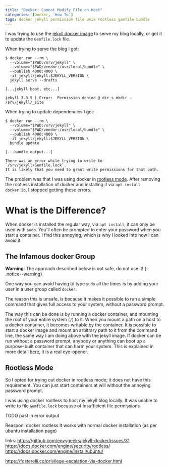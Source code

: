 ```yaml
---
title: "Docker: Cannot Modify File on Host"
categories: [Docker, 'How To']
tags: docker jekyll permission file unix rootless gemfile bundle
---
```


I was trying to use the [jekyll docker image][jd] to serve my blog locally,
or get it to update the `Gemfile.lock` file.

[jd]: https://github.com/envygeeks/jekyll-docker/

When trying to serve the blog I got:
```
$ docker run --rm \
  --volume="$PWD:/srv/jekyll" \
  --volume="$PWD/vendor:/usr/local/bundle" \
  --publish 4000:4000 \
  -it jekyll/jekyll:$JEKYLL_VERSION \
  jekyll serve --drafts

[...jekyll boot, etc...]

jekyll 3.8.5 | Error:  Permission denied @ dir_s_mkdir - /srv/jekyll/_site
```

When trying to update dependencies I got:
```
$ docker run --rm \
  --volume="$PWD:/srv/jekyll" \
  --volume="$PWD/vendor:/usr/local/bundle" \
  --publish 4000:4000 \
  -it jekyll/jekyll:$JEKYLL_VERSION \
  bundle update

[...bundle output...]

There was an error while trying to write to `/srv/jekyll/Gemfile.lock`.
It is likely that you need to grant write permissions for that path.
```

The problem was that I was using docker in [rootless mode][rtls].
After removing the rootless installation of docker and installing
it via `apt install docker.io`, I stopped getting these errors.

[rtls]: https://docs.docker.com/engine/security/rootless/

# What is the Difference?

When docker is installed the regular way, via `apt install`, it can only be used with `sudo`.
You'll often be prompted to enter your password when you start a container.
I find this annoying, which is why I looked into how I can avoid it.

## The Infamous docker Group

**Warning**: The approach described below is not safe, do not use it!
{: .notice--warning}

One way you can avoid having to type `sudo` all the times is
by adding your user in a user group called `docker`.

The reason this is unsafe, is because it makes it possible to run a simple
command that gives full access to your system, without a password prompt.

The way this can be done is by running a docker container,
and mounting the root of your entire system (`/`)
to it.
When you mount a path on a host to a docker container,
it becomes writable by the container.
It is possible to start a docker image and mount an arbitrary path to it
from the command line, the same way I am doing above with the jekyll image.
If docker can be run without a password prompt,
anybody or anything can boot up a purpose-built container that can harm your system.
This is explained in more detail [here][docker-sudo], it is a real eye-opener.

[docker-sudo]: https://fosterelli.co/privilege-escalation-via-docker.html

## Rootless Mode



So I opted for trying out docker in rootless mode;
it does not have this requirement.
You can just start containers at will without the annoying password prompt.



I was using docker rootless to host my jekyll blog locally.
It was unable to write to file `Gemfile.lock` because of insufficient file permissions

TODO past in error output

Reaspon: docker rootless
It works with normal docker installation (as per ubuntu installation page)

links:
https://github.com/envygeeks/jekyll-docker/issues/31
https://docs.docker.com/engine/security/rootless/
https://docs.docker.com/engine/install/ubuntu/

https://fosterelli.co/privilege-escalation-via-docker.html